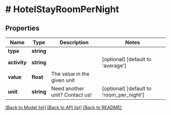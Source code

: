 # # HotelStayRoomPerNight

## Properties

Name | Type | Description | Notes
------------ | ------------- | ------------- | -------------
**type** | **string** |  |
**activity** | **string** |  | [optional] [default to 'average']
**value** | **float** | The value in the given unit |
**unit** | **string** | Need another unit? Contact us! | [optional] [default to 'room_per_night']

[[Back to Model list]](../../README.md#models) [[Back to API list]](../../README.md#endpoints) [[Back to README]](../../README.md)

